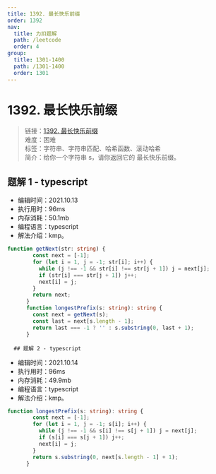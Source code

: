 ```yaml
---
title: 1392. 最长快乐前缀
order: 1392
nav:
  title: 力扣题解
  path: /leetcode
  order: 4
group:
  title: 1301-1400
  path: /1301-1400
  order: 1301
---
```


# 1392. 最长快乐前缀
    
> 链接：[1392. 最长快乐前缀](https://leetcode-cn.com/problems/longest-happy-prefix/)  
> 难度：困难  
> 标签：字符串、字符串匹配、哈希函数、滚动哈希  
> 简介：给你一个字符串 s，请你返回它的 最长快乐前缀。
      
## 题解 1 - typescript
- 编辑时间：2021.10.13
- 执行用时：96ms
- 内存消耗：50.1mb
- 编程语言：typescript
- 解法介绍：kmp。
```typescript
function getNext(str: string) {
        const next = [-1];
        for (let i = 1, j = -1; str[i]; i++) {
          while (j !== -1 && str[i] !== str[j + 1]) j = next[j];
          if (str[i] === str[j + 1]) j++;
          next[i] = j;
        }
        return next;
      }
      function longestPrefix(s: string): string {
        const next = getNext(s);
        const last = next[s.length - 1];
        return last === -1 ? '' : s.substring(0, last + 1);
      }
```

      ## 题解 2 - typescript
- 编辑时间：2021.10.14
- 执行用时：96ms
- 内存消耗：49.9mb
- 编程语言：typescript
- 解法介绍：kmp。
```typescript
function longestPrefix(s: string): string {
        const next = [-1];
        for (let i = 1, j = -1; s[i]; i++) {
          while (j !== -1 && s[i] !== s[j + 1]) j = next[j];
          if (s[i] === s[j + 1]) j++;
          next[i] = j;
        }
        return s.substring(0, next[s.length - 1] + 1);
      }
```
